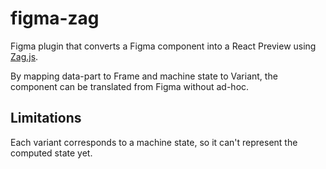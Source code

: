 # figma-zag

Figma plugin that converts a Figma component into a React Preview using [Zag.js](https://zagjs.com/).

By mapping data-part to Frame and machine state to Variant, the component can be translated from Figma without ad-hoc.

## Limitations

Each variant corresponds to a machine state, so it can't represent the computed state yet.
